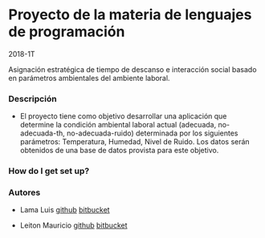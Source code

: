 # Proyecto de la materia de lenguajes de programación #

2018-1T

Asignación estratégica de tiempo de descanso e interacción social basado en parámetros ambientales del ambiente laboral.

### Descripción ###

* El proyecto tiene como objetivo desarrollar una aplicación que determine la condición ambiental laboral actual (adecuada, no-adecuada-th, no-adecuada-ruido) determinada por los siguientes parámetros: Temperatura, Humedad, Nivel de Ruido. Los datos serán obtenidos de una base de datos provista para este objetivo.

### How do I get set up? ###

### Autores ###

* Lama Luis [github](https://github.com/luislama) [bitbucket](https://bitbucket.org/luislama/)

* Leiton Mauricio [github](https://github.com/mdleiton) [bitbucket](https://bitbucket.org/mdleiton/)


